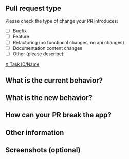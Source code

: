 ## Pull request type

Please check the type of change your PR introduces:

- [ ] Bugfix
- [ ] Feature
- [ ] Refactoring (no functional changes, no api changes)
- [ ] Documentation content changes
- [ ] Other (please describe):

[X Task ID/Name](paste-here-x-task-link)

## What is the current behavior?

## What is the new behavior?

## How can your PR break the app?

## Other information

## Screenshots (optional)